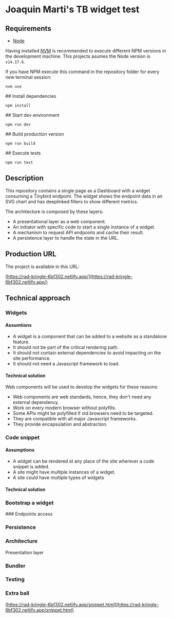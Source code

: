 # Joaquin Marti's TB widget test

## Requirements

* [Node](https://nodejs.org/)

Having installed [NVM](https://github.com/creationix/nvm) is recommended to execute different NPM versions in the development machine. This projects asumes the Node version is `v14.17.6`.

If you have NPM execute this command in the repository folder for every new terminal session:

```
nvm use
```

## Install dependencies

```
npm install
```

## Start dev environment

```
npm run dev
```

## Build production version

```
npm run build
```

## Execute tests

```
npm run test
```

## Description

This repository contains a single page as a Dashboard with a widget consuming a Tinybird endpoint. The widget shows the endpoint data in an SVG chart and has deeplinked filters to show different metrics.

The architecture is composed by these layers:

- A presentational layer as a web component.
- An initiator with specific code to start a single instance of a widget.
- A mechanism to request API endpoints and cache their result.
- A persistence layer to handle the state in the URL.

## Production URL

The project is available in this URL:

[https://rad-kringle-6bf302.netlify.app/](https://rad-kringle-6bf302.netlify.app/)

## Technical approach



### Widgets

#### Assumtions

- A widget is a component that can be added to a website as a standalone feature.
- It should not be part of the critical rendering path.
- It should not contain external dependencies to avoid impacting on the site performance.
- It should not need a Javascript framework to load.

#### Technical solution

Web components will be used to develop the widgets for these reasons:

- Web components are web standards, hence, they don't need any external dependency.
- Work on every modern browser without polyfills.
- Some APIs might be polyfilled if old browsers need to be targeted.
- They are compatible with all major Javascript frameworks.
- They provide encapsulation and abstraction.

### Code snippet

#### Assumptions

- A widget can be rendered at any place of the site wherever a code snippet is added.
- A site might have multiple instances of a widget.
- A site could have multiple types of widgets

#### Technical solution


### Bootstrap a widget

### Endpoints access

### Persistence


### Architecture


Presentation layer

### Bundler

### Testing

### Extra ball

[https://rad-kringle-6bf302.netlify.app/snippet.html](https://rad-kringle-6bf302.netlify.app/snippet.html)